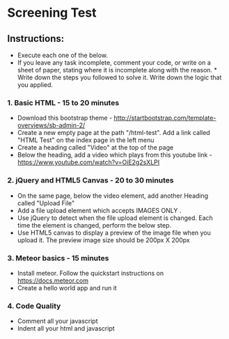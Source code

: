 Screening Test
====

## Instructions:

* Execute each one of the below. 
* If you leave any task incomplete, comment your code, or write on a sheet of paper, stating where it is incomplete along with the reason. * Write down the steps you followed to solve it. Write down the logic that you applied.



### 1. Basic HTML - 15 to 20 minutes

* Download this bootstrap theme - http://startbootstrap.com/template-overviews/sb-admin-2/
* Create a new empty page at the path "/html-test". Add a link called "HTML Test" on the index page in the left menu
* Create a heading called "Video" at the top of the page
* Below the heading, add a video which plays from this youtube link - https://www.youtube.com/watch?v=OiE2g2sXLPI



### 2. jQuery and HTML5 Canvas - 20 to 30 minutes

* On the same page, below the video element, add another Heading called "Upload File"
* Add a file upload element which accepts IMAGES ONLY . 
* Use jQuery to detect when the file upload element is changed. Each time the element is changed, perform the below step.
* Use HTML5 canvas to display a preview of the image file when you upload it. The preview image size should be 200px X 200px


### 3. Meteor basics - 15 minutes

* Install meteor. Follow the quickstart instructions on https://docs.meteor.com
* Create a hello world app and run it

### 4. Code Quality

* Comment all your javascript
* Indent all your html and javascript

